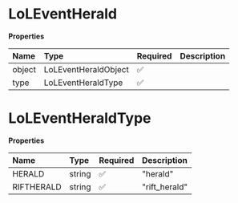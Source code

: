 # LoLEventHerald

**Properties**

| Name   | Type                 | Required | Description |
| :----- | :------------------- | :------- | :---------- |
| object | LoLEventHeraldObject | ✅       |             |
| type   | LoLEventHeraldType   | ✅       |             |

# LoLEventHeraldType

**Properties**

| Name       | Type   | Required | Description   |
| :--------- | :----- | :------- | :------------ |
| HERALD     | string | ✅       | "herald"      |
| RIFTHERALD | string | ✅       | "rift_herald" |

<!-- This file was generated by liblab | https://liblab.com/ -->
